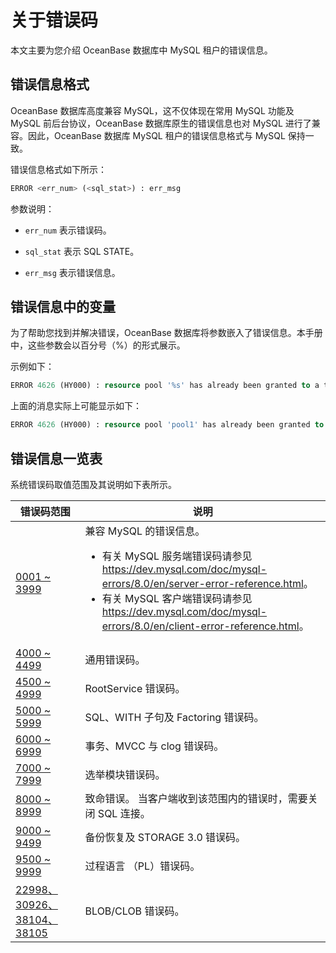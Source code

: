 # 关于错误码

本文主要为您介绍 OceanBase 数据库中 MySQL 租户的错误信息。

## 错误信息格式

OceanBase 数据库高度兼容 MySQL，这不仅体现在常用 MySQL 功能及 MySQL 前后台协议，OceanBase 数据库原生的错误信息也对 MySQL 进行了兼容。因此，OceanBase 数据库 MySQL 租户的错误信息格式与 MySQL 保持一致。

错误信息格式如下所示：

```sql
ERROR <err_num> (<sql_stat>) : err_msg
```

参数说明：

* `err_num` 表示错误码。

* `sql_stat` 表示 SQL STATE。

* `err_msg` 表示错误信息。

## 错误信息中的变量

为了帮助您找到并解决错误，OceanBase 数据库将参数嵌入了错误信息。本手册中，这些参数会以百分号（%）的形式展示。

示例如下：

```sql
ERROR 4626 (HY000) : resource pool '%s' has already been granted to a tenant
```

上面的消息实际上可能显示如下：

```sql
ERROR 4626 (HY000) : resource pool 'pool1' has already been granted to a tenant
```

## 错误信息一览表

系统错误码取值范围及其说明如下表所示。

| 错误码范围 | 说明   |
| --------- | ------ |
| [0001 \~ 3999](../../../3.user-guide/13.system-reference/1.reference-mysql-mode/4.error-code-1/2.0001-3999.md)            | 兼容 MySQL 的错误信息。</br> <ul><li>有关 MySQL 服务端错误码请参见 <https://dev.mysql.com/doc/mysql-errors/8.0/en/server-error-reference.html>。   </li><li> 有关 MySQL 客户端错误码请参见 <https://dev.mysql.com/doc/mysql-errors/8.0/en/client-error-reference.html>。    </li></ul>|
| [4000 \~ 4499](../../../3.user-guide/13.system-reference/1.reference-mysql-mode/4.error-code-1/3.4000-4499.md)  | 通用错误码。                        |
| [4500 \~ 4999](../../../3.user-guide/13.system-reference/1.reference-mysql-mode/4.error-code-1/4.4500-4999.md)            | RootService 错误码。                                                                                                                                                                                                                                                                                                      |
| [5000 \~ 5999](../../../3.user-guide/13.system-reference/1.reference-mysql-mode/4.error-code-1/5.5000-5999.md)            | SQL、WITH 子句及 Factoring 错误码。                                                                                                                                                                                                                                                                                           |
| [6000 \~ 6999](../../../3.user-guide/13.system-reference/1.reference-mysql-mode/4.error-code-1/6.6000-6999.md)            | 事务、MVCC 与 clog 错误码。                                                                                                                                                                                                                                                                                                   |
| [7000 \~ 7999](../../../3.user-guide/13.system-reference/1.reference-mysql-mode/4.error-code-1/7.7000-7999.md)            | 选举模块错误码。                                                                                                                                                                                                                                                                                                              |
| [8000 \~ 8999](../../../3.user-guide/13.system-reference/1.reference-mysql-mode/4.error-code-1/8.8000-8999.md)            | 致命错误。 当客户端收到该范围内的错误时，需要关闭 SQL 连接。                                                                                                                                                                                                                                                                     |
| [9000 \~ 9499](../../../3.user-guide/13.system-reference/1.reference-mysql-mode/4.error-code-1/9.9000-9499.md)            | 备份恢复及 STORAGE 3.0 错误码。                                                                                                                                                                                                                                                                                                |
| [9500 \~ 9999](../../../3.user-guide/13.system-reference/1.reference-mysql-mode/4.error-code-1/10.9500-9999.md)            | 过程语言 （PL）错误码。                                                                                                                                                                                                                                                                                                         |
| [22998、30926、38104、38105](../../../3.user-guide/13.system-reference/1.reference-mysql-mode/4.error-code-1/11.22998-30926-38104-38105.md) | BLOB/CLOB 错误码。                                                                                                                                                                                                                                                                                                        |
